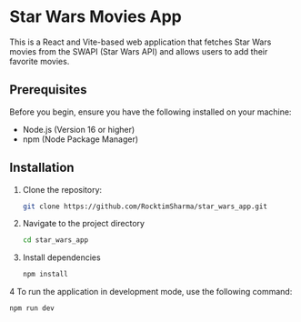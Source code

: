 # Star Wars Movies App

This is a React and Vite-based web application that fetches Star Wars movies from the SWAPI (Star Wars API) and allows users to add their favorite movies.

## Prerequisites

Before you begin, ensure you have the following installed on your machine:

- Node.js (Version 16 or higher)
- npm (Node Package Manager)

## Installation

1. Clone the repository:

   ```bash
   git clone https://github.com/RocktimSharma/star_wars_app.git
2. Navigate to the project directory
   ```bash
   cd star_wars_app
3. Install dependencies
   ```bash
   npm install
4 To run the application in development mode, use the following command:
  ```bash
  npm run dev
